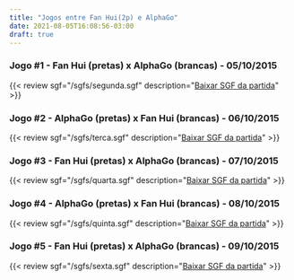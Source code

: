 ```yaml
---
title: "Jogos entre Fan Hui(2p) e AlphaGo"
date: 2021-08-05T16:08:56-03:00
draft: true
---
```


### Jogo #1 - Fan Hui (pretas) x AlphaGo (brancas) - 05/10/2015

{{< review sgf="/sgfs/segunda.sgf" description="<a href='/sgfs/segunda.sgf'>Baixar SGF da partida</a>" >}}

### Jogo #2 - AlphaGo (pretas) x Fan Hui (brancas) - 06/10/2015

{{< review sgf="/sgfs/terca.sgf" description="<a href='/sgfs/terca.sgf'>Baixar SGF da partida</a>" >}}

### Jogo #3 - Fan Hui (pretas) x AlphaGo (brancas) - 07/10/2015

{{< review sgf="/sgfs/quarta.sgf" description="<a href='/sgfs/quarta.sgf'>Baixar SGF da partida</a>" >}}

### Jogo #4 - AlphaGo (pretas) x Fan Hui (brancas) - 08/10/2015

{{< review sgf="/sgfs/quinta.sgf" description="<a href='/sgfs/quinta.sgf'>Baixar SGF da partida</a>" >}}

### Jogo #5 - Fan Hui (pretas) x AlphaGo (brancas) - 09/10/2015

{{< review sgf="/sgfs/sexta.sgf" description="<a href='/sgfs/sexta.sgf'>Baixar SGF da partida</a>" >}}